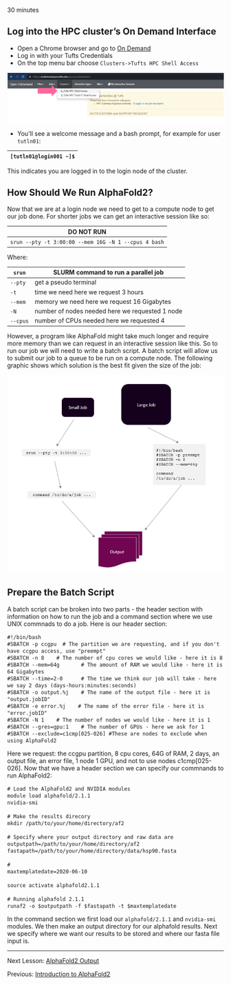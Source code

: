 30 minutes

## Log into the HPC cluster’s On Demand Interface

- Open a Chrome browser and go to [On Demand](https://ondemand.pax.tufts.edu/)
- Log in with your Tufts Credentials
- On the top menu bar choose `Clusters->Tufts HPC Shell Access`

![](images/shell.PNG)

- You'll see a welcome message and a bash prompt, for example for user `tutln01`:

|`[tutln01@login001 ~]$`|
|-|

This indicates you are logged in to the login node of the cluster.

## How Should We Run AlphaFold2?

Now that we are at a login node we need to get to a compute node to get our job done. For shorter jobs we can get an interactive session like so:

|DO NOT RUN|
|--|
|`srun --pty -t 3:00:00 --mem 16G -N 1 --cpus 4 bash`|

Where:

|`srun`|SLURM command to run a parallel job|
|-|-|
|`--pty`| get a pseudo terminal|
|`-t` | time we need here we request 3 hours|
|`--mem` | memory we need here we request 16 Gigabytes|
|`-N` | number of nodes needed here we requested 1 node|
|`--cpus` | number of CPUs needed here we requested 4|

However, a program like AlphaFold might take much longer and require more memory than we can request in an interactive session like this. So to run our job we will need to write a batch script. A batch script will allow us to submit our job to a queue to be run on a compute node. The following graphic shows which solution is the best fit given the size of the job:

![](images/srun_v_sbatch.PNG)

## Prepare the Batch Script

A batch script can be broken into two parts - the header section with information on how to run the job and a command section where we use UNIX commnads to do a job. Here is our header section:

```
#!/bin/bash
#SBATCH -p ccgpu  # The partition we are requesting, and if you don't have ccgpu access, use "preempt"
#SBATCH -n 8    # The number of cpu cores we would like - here it is 8
#SBATCH --mem=64g       # The amount of RAM we would like - here it is 64 Gigabytes
#SBATCH --time=2-0      # The time we think our job will take - here we say 2 days (days-hours:minutes:seconds)
#SBATCH -o output.%j    # The name of the output file - here it is "output.jobID"
#SBATCH -e error.%j    # The name of the error file - here it is "error.jobID"
#SBATCH -N 1    # The number of nodes we would like - here it is 1
#SBATCH --gres=gpu:1    # The number of GPUs - here we ask for 1
#SBATCH --exclude=c1cmp[025-026] #These are nodes to exclude when using AlphaFold2
```
Here we request: the ccgpu partition, 8 cpu cores, 64G of RAM, 2 days, an output file, an error file, 1 node 1 GPU, and not to use nodes c1cmp[025-026]. Now that we have a header section we can specify our commnands to run AlphaFold2:

```
# Load the AlphaFold2 and NVIDIA modules
module load alphafold/2.1.1
nvidia-smi

# Make the results direcory
mkdir /path/to/your/home/directory/af2

# Specify where your output directory and raw data are
outputpath=/path/to/your/home/directory/af2
fastapath=/path/to/your/home/directory/data/hsp90.fasta

# 
maxtemplatedate=2020-06-10

source activate alphafold2.1.1

# Running alphafold 2.1.1
runaf2 -o $outputpath -f $fastapath -t $maxtemplatedate
```
In the command section we first load our `alphafold/2.1.1` and `nvidia-smi` modules. We then make an output directory for our alphafold results. Next we specify where we want our results to be stored and where our fasta file input is.
_________________________________________________________________________________________________________________________________________________________________________________

Next Lesson: [AlphaFold2 Output](../lesson3/lesson3.md)

Previous: [Introduction to AlphaFold2](../lesson1/AlphaFold2_Tutorial.pdf)
